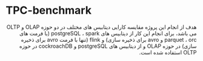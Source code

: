 # TPC-benchmark
<div dir="rtl" style="direction: rtl;">
هدف از انجام این پروژه مقایسه کارایی دیتابیس های مختلف در دو حوزه OLAP و OLTP می باشد، برای انجام این کار از دیتابیس های postgreSQL ، spark (با فرمت های parquet ، orc و  avro برای ذخیره سازی) و flink (تنها با فرمت avro برای ذخیره سازی) در حوزه OLAP و از دیتابیس های postgreSQL و cockroachDB در حوزه OLTP استفاده شده است.
</div>

